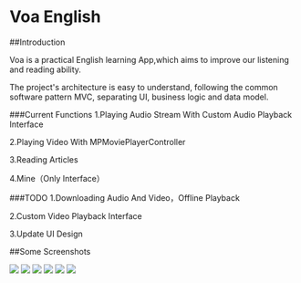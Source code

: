 # Voa English
##Introduction

Voa is a practical English learning App,which aims to improve our listening and reading ability.

The project's architecture is easy to understand, following the common software pattern MVC, separating UI, business logic and data model. 

###Current Functions
1.Playing Audio Stream With Custom Audio Playback Interface

2.Playing Video With MPMoviePlayerController

3.Reading Articles

4.Mine（Only Interface）

###TODO
1.Downloading Audio And Video，Offline Playback

2.Custom Video Playback Interface

3.Update UI Design

##Some Screenshots

![](Resources/1.png)
![](Resources/2.png)
![](Resources/3.png)
![](Resources/4.png)
![](Resources/5.png)
![](Resources/6.png)